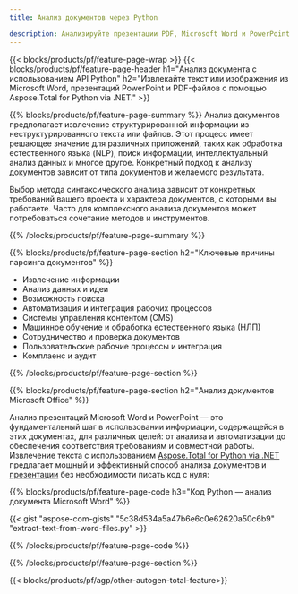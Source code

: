 ```yaml
---
title: Анализ документов через Python 

description: Анализируйте презентации PDF, Microsoft Word и PowerPoint с помощью приложения Python. Извлекайте текст или изображения с легкостью.
---
```


{{< blocks/products/pf/feature-page-wrap >}}
{{< blocks/products/pf/feature-page-header h1="Анализ документа с использованием API Python" h2="Извлекайте текст или изображения из Microsoft Word, презентаций PowerPoint и PDF-файлов с помощью Aspose.Total for Python via .NET." >}}

{{% blocks/products/pf/feature-page-summary %}}
Анализ документов предполагает извлечение структурированной информации из неструктурированного текста или файлов. Этот процесс имеет решающее значение для различных приложений, таких как обработка естественного языка (NLP), поиск информации, интеллектуальный анализ данных и многое другое. Конкретный подход к анализу документов зависит от типа документов и желаемого результата. <br />

Выбор метода синтаксического анализа зависит от конкретных требований вашего проекта и характера документов, с которыми вы работаете. Часто для комплексного анализа документов может потребоваться сочетание методов и инструментов.

{{% /blocks/products/pf/feature-page-summary  %}}

{{% blocks/products/pf/feature-page-section  h2="Ключевые причины парсинга документов" %}}

- Извлечение информации
- Анализ данных и идеи
- Возможность поиска
- Автоматизация и интеграция рабочих процессов
- Системы управления контентом (CMS)
- Машинное обучение и обработка естественного языка (НЛП)
- Сотрудничество и проверка документов
- Пользовательские рабочие процессы и интеграция
- Комплаенс и аудит

{{% /blocks/products/pf/feature-page-section %}}

{{% blocks/products/pf/feature-page-section  h2="Анализ документов Microsoft Office" %}}

Анализ презентаций Microsoft Word и PowerPoint — это фундаментальный шаг в использовании информации, содержащейся в этих документах, для различных целей: от анализа и автоматизации до обеспечения соответствия требованиям и совместной работы.<br />
Извлечение текста с использованием [Aspose.Total for Python via .NET](https://products.aspose.com/total/python-net/) предлагает мощный и эффективный способ анализа документов и [презентации](https://products.aspose.com/total/ru/python-net/parse/powerpoint/) без необходимости писать код с нуля:<br />

{{% blocks/products/pf/feature-page-code h3="Код Python — анализ документа Microsoft Word" %}}

{{< gist "aspose-com-gists" "5c38d534a5a47b6e6c0e62620a50c6b9" "extract-text-from-word-files.py" >}}

{{% /blocks/products/pf/feature-page-code  %}}

{{% /blocks/products/pf/feature-page-section %}}

{{< blocks/products/pf/agp/other-autogen-total-feature>}}